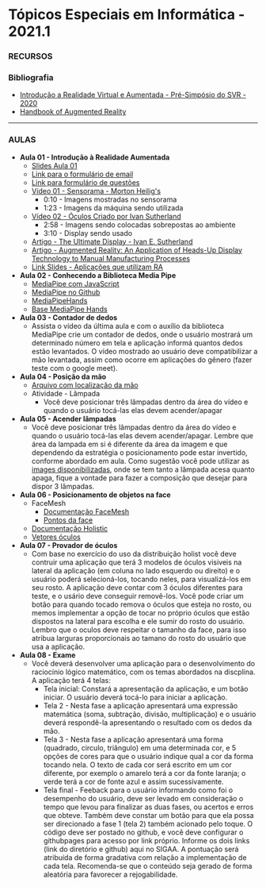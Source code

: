 # Tópicos Especiais em Informática - 2021.1

### RECURSOS

### Bibliografia
* [Introdução a Realidade Virtual e Aumentada - Pré-Simpósio do SVR - 2020](https://github.com/kennedyaraujo/ifc/blob/main/tei2/bibliografia-realidade-aumentada/Introdu%C3%A7%C3%A3o%20a%20Realidade%20Virtual%20e%20Aumentada%20-%20Pr%C3%A9-Simp%C3%B3sio%20do%20SVR%20-%202020.pdf)
* [Handbook of Augmented Reality](https://books.google.com.br/books?hl=pt-BR&lr=&id=fG8JUdrScsYC&oi=fnd&pg=PR3&dq=%22augmented+reality%22&ots=ifz6QyTaYy&sig=eeWcHKNNXli2ZI4yu_S74s__gT0#v=onepage&q&f=false)

---

### AULAS
* **Aula 01 - Introdução à Realidade Aumentada**
    * [Slides Aula 01](https://github.com/kennedyaraujo/ifc/blob/main/tei2/slides/aula-01-introducao-ra.pdf)
    * [Link para o formulário de email](https://forms.gle/aYcPWFtXARxzftyz6)
    * [Link para formulário de questões](https://forms.gle/D6zWXdYWBpPkYUPT9)    
    * [Vídeo 01 - Sensorama - Morton Heilig's](https://www.youtube.com/watch?v=vSINEBZNCks)
        * 0:10 - Imagens mostradas no sensorama
        * 1:23 - Imagens da máquina sendo utilizada 
    * [Vídeo 02 - Óculos Criado por Ivan Sutherland](https://www.youtube.com/watch?v=AFqXGxKsM3w)
        * 2:58 - Imagens sendo colocadas sobrepostas ao ambiente
        * 3:10 - Display sendo usado
    * [Artigo - The Ultimate Display -  Ivan E. Sutherland](https://github.com/kennedyaraujo/ifc/blob/main/tei2/bibliografia-realidade-aumentada/The%20ultimate%20display%20-%20Ivan%20E%20Sutherland.pdf)
    * [Artigo - Augmented Reality: An Application of Heads-Up Display Technology to Manual Manufacturing Processes](https://github.com/kennedyaraujo/ifc/blob/main/tei2/bibliografia-realidade-aumentada/Augmented%20Reality%20-%20An%20Application%20of%20Heads-Up%20Display%20Technology%20to%20Manual%20-%20Thomas%20C%20David%20M.pdf)
    <!-- * [Vídeo - Aula 01](https://www.youtube.com/watch?v=qjKx1nFbmZ8) <br/>
    <a href="https://youtu.be/qjKx1nFbmZ8"> <img src="https://img.youtube.com/vi/qjKx1nFbmZ8/maxresdefault.jpg" width="200"></a> -->
    * [Link Slides - Aplicações que utilizam RA](https://docs.google.com/presentation/d/1fG9N3bgZgoDFOhSkXbd8hPK4YS2DgpjF/edit?usp=sharing&ouid=100855511090148956984&rtpof=true&sd=true)
* **Aula 02 - Conhecendo a Biblioteca Media Pipe**
    * [MediaPipe com JavaScript](https://google.github.io/mediapipe/getting_started/javascript.html)
    * [MediaPipe no Github](https://github.com/google/mediapipe)
    * [MediaPipeHands](https://google.github.io/mediapipe/solutions/hands.html)
    * [Base MediaPipe Hands](https://github.com/kennedyaraujo/ifc/blob/main/tei2/code/base-mediapipe-hands.html)
* **Aula 03 - Contador de dedos**
    * Assista o vídeo da última aula e com o auxílio da biblioteca MediaPipe crie um contador de dedos, onde o usuário mostrará um determinado número em tela e aplicação informá quantos dedos estão levantados. O vídeo mostrado ao usuário deve compatibilizar a mão levantada, assim como ocorre em aplicações do gênero (fazer teste com o google meet).
* **Aula 04 - Posição da mão**
    * [Arquivo com localização da mão](https://replit.com/@KennedyArajo/position-hand?v=1#index.html)
    * Atividade - Lâmpada
        * Você deve posicionar três lâmpadas dentro da área do vídeo e quando o usuário tocá-las elas devem acender/apagar
* **Aula 05 - Acender lâmpadas**
    * Você deve posicionar três lâmpadas dentro da área do vídeo e quando o usuário tocá-las elas devem acender/apagar. Lembre que área da lampada em si é diferente da área da imagem e que dependendo da estratégia o posicionamento pode estar invertido, conforme abordado em aula. Como sugestão você pode utilizar as [images disponibilizadas](https://github.com/kennedyaraujo/ifc/tree/main/tei2/material-complementar/images-lamp), onde se tem tanto a lâmpada acesa quanto apaga, fique a vontade para fazer a composição que desejar para dispor 3 lâmpadas.
* **Aula 06 - Posicionamento de objetos na face**
    * FaceMesh
        * [Documentação FaceMesh](https://google.github.io/mediapipe/solutions/face_mesh)
        * [Pontos da face](https://raw.githubusercontent.com/google/mediapipe/a908d668c730da128dfa8d9f6bd25d519d006692/mediapipe/modules/face_geometry/data/canonical_face_model_uv_visualization.png)
    * [Documentação Holistic](https://google.github.io/mediapipe/solutions/holistic.html)
    * [Vetores óculos](https://www.flaticon.com/packs/sunglasses?word=glasses)
* **Aula 07 - Provador de óculos**
    * Com base no exercício do uso da distribuição holist você deve contruir uma aplicação que terá 3 modelos de óculos visiveis na lateral da aplicação (em coluna no lado esquerdo ou direito) e o usuário poderá selecioná-los, tocando neles, para visualizá-los em seu rosto. A aplicação deve contar com 3 óculos diferentes para teste, e o usário deve conseguir removê-los. Você pode criar um botão para quando tocado remova o óculos que esteja no rosto, ou memos implementar a opção de tocar no próprio óculos que estão dispostos na lateral para escolha e ele sumir do rosto do usuário. Lembro que o oculos deve respeitar o tamanho da face, para isso atribua larguras proporcionais ao tamano do rosto do usuário que usa a aplicação.
* **Aula 08 - Exame**
    * Você deverá desenvolver uma aplicação para o desenvolvimento do raciocínio lógico matemático, com os temas abordados na discplina. A aplicação terá 4 telas:
        * Tela inicial: Constará a apresentação da aplicação, e um botão iniciar. O usuário deverá tocá-lo para iniciar a aplicação.
        * Tela 2 - Nesta fase a aplicação apresentará uma expressão matemática (soma, subtração, divisão, multiplicação) e o usuário deverá respondê-la apresentando o resultado com os dedos da mão.
        * Tela 3 - Nesta fase a aplicação apresentará uma forma (quadrado, circulo, triângulo) em uma determinada cor, e 5 opções  de cores para que o usuário indique qual a cor da forma tocando nela. O texto de cada cor será escrito em um cor diferente, por exemplo o amarelo terá a cor da fonte laranja; o verde terá a cor de fonte azul e assim sucessivamente.
        * Tela final - Feeback para o usuário informando como foi o desempenho do usuário, deve ser levado em consideração o tempo que levou para finalizar as duas fases, ou acertos e erros que obteve. Também deve constar um botão para que ela possa ser direcionado a fase 1 (tela 2) também acionado pelo toque.
    O código deve ser postado no github, e você deve configurar o githubpages para acesso por link próprio. Informe os dois links (link do diretório e github) aqui no SIGAA.
    A pontuação será atribuída de forma gradativa com relação a implementação de cada tela. Recomenda-se que o conteúdo seja gerado de forma aleatória para favorecer a rejogabilidade.
    <!-- * [Vídeo - Aula 03](https://www.youtube.com/watch?v=mhQ5WInfM5w) <br/>
    <a href="https://www.youtube.com/watch?v=mhQ5WInfM5w"> <img src="https://img.youtube.com/vi/mhQ5WInfM5w/maxresdefault.jpg" width="200"></a> -->
<!-- * **Aula 04 - Atividade Criação de mapa de movimento**
    * O aluno deverá fazer a subtração entre duas imagens e mostrar o resultado, chamado de mapa de movimento, para o usuário em tempo real.
    * Recomendo partir do [código de captura do vídeo](https://github.com/kennedyaraujo/ifc/blob/main/tei2/code/aula02-captura-webcam.html) disponibilizado
    * [Descritivo técnica de mapeamento de movimento](https://1drv.ms/b/s!Ak5zz-HWFx2ulLMX2KIXAnHqfmEFQA?e=3Fcx03) 
**Aula 05 - Atividade SnapShot**
    * Você deve construir com base no código da aula passada, um botão que ao ser clicado captura um snapshot da webcam do usuário, e salva no canvas ao lado. Deve ser criado também um botão de download que possibilite ao usuário baixar aquela imagem.
* **Aula 06 - Atividade Criação de mapa de movimento**
* **Aula 07 - Criação de mapa de movimento de forma colaborativa** -->
